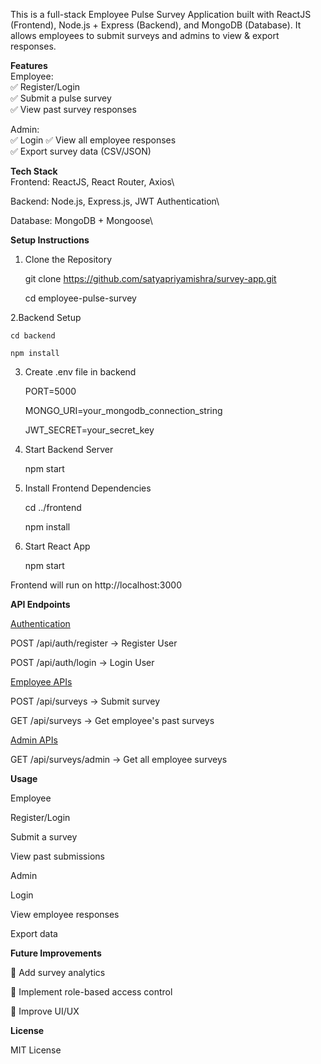 This is a full-stack Employee Pulse Survey Application built with ReactJS (Frontend), Node.js + Express (Backend), and MongoDB (Database). It allows employees to submit surveys and admins to view & export responses.

**Features**\
Employee:\
✅ Register/Login\
✅ Submit a pulse survey\
✅ View past survey responses

Admin:\
✅ Login
✅ View all employee responses\
✅ Export survey data (CSV/JSON)

**Tech Stack**\
Frontend: ReactJS, React Router, Axios\

Backend: Node.js, Express.js, JWT Authentication\

Database: MongoDB + Mongoose\

**Setup Instructions**

1. Clone the Repository

    git clone https://github.com/satyapriyamishra/survey-app.git

    cd employee-pulse-survey

2.Backend Setup

    cd backend

    npm install

3. Create .env file in backend

    PORT=5000

    MONGO_URI=your_mongodb_connection_string

    JWT_SECRET=your_secret_key

4. Start Backend Server

    npm start 


5. Install Frontend Dependencies

    cd ../frontend

    npm install

6. Start React App

    npm start

Frontend will run on http://localhost:3000

**API Endpoints**

<ins>Authentication</ins>

POST /api/auth/register → Register User

POST /api/auth/login → Login User

<ins>Employee APIs</ins>

POST /api/surveys → Submit survey


GET /api/surveys → Get employee's past surveys

<ins>Admin APIs</ins>

GET /api/surveys/admin → Get all employee surveys



**Usage** 

Employee

Register/Login

Submit a survey

View past submissions

Admin

Login

View employee responses

Export data

**Future Improvements** 

🔹 Add survey analytics

🔹 Implement role-based access control

🔹 Improve UI/UX

**License**

MIT License

